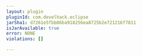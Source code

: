```yaml
---
layout: plugin
pluginId: com.develhack.eclipse
jarSha1: d7261e5fbb86ba918256ea8725b2e721216f7811
isJarAvailable: true
error: NONE
violations: []

---
```

